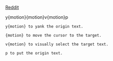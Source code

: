 [Reddit](https://www.reddit.com/r/vim/comments/igvpxo/comment/g2w8mon/?utm_source=share&utm_medium=web3x&utm_name=web3xcss&utm_term=1&utm_content=share_button)

y{motion}{motion}v{motion}p

```
y{motion} to yank the origin text.

{motion} to move the cursor to the target.

v{motion} to visually select the target text.

p to put the origin text.
```
